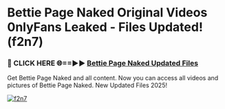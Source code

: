 # Bettie Page Naked Original Videos 0nlyFans Leaked - Files Updated! (f2n7)

<h3>🔴 CLICK HERE 🌐==►► <a href="https://tinyurl.com/up5wt9bj" rel="nofollow">Bettie Page Naked Updated Files</a></h3>

Get Bettie Page Naked and all content. Now you can access all videos and pictures of Bettie Page Naked. New Updated Files 2025!

[![f2n7](https://i.imgur.com/ABiUzMV.gif)](https://tinyurl.com/up5wt9bj)
